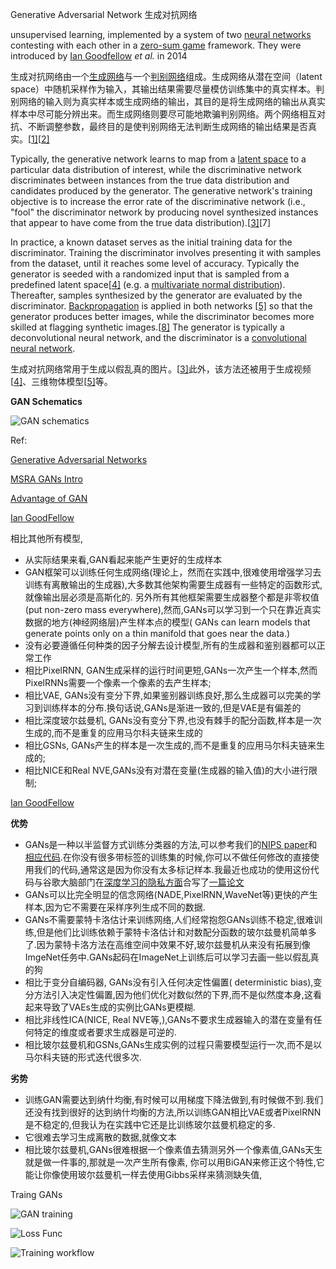

Generative Adversarial Network 生成对抗网络

unsupervised learning, implemented by a system of two [neural networks](https://en.wikipedia.org/wiki/Neural_network) contesting with each other in a [zero-sum game](https://en.wikipedia.org/wiki/Zero-sum_game) framework. They were introduced by [Ian Goodfellow](https://en.wikipedia.org/wiki/Ian_Goodfellow) *et al.* in 2014

生成对抗网络由一个[生成网络](https://zh.wikipedia.org/wiki/%E7%94%9F%E6%88%90%E6%A8%A1%E5%9E%8B)与一个[判别网络](https://zh.wikipedia.org/wiki/%E5%88%A4%E5%88%AB%E6%A8%A1%E5%9E%8B)组成。生成网络从潜在空间（latent space）中随机采样作为输入，其输出结果需要尽量模仿训练集中的真实样本。判别网络的输入则为真实样本或生成网络的输出，其目的是将生成网络的输出从真实样本中尽可能分辨出来。而生成网络则要尽可能地欺骗判别网络。两个网络相互对抗、不断调整参数，最终目的是使判别网络无法判断生成网络的输出结果是否真实。[[1\]](https://zh.wikipedia.org/wiki/%E7%94%9F%E6%88%90%E5%AF%B9%E6%8A%97%E7%BD%91%E7%BB%9C#cite_note-MyUser_Arxiv.org_April_7_2016c-1)[[2\]](https://zh.wikipedia.org/wiki/%E7%94%9F%E6%88%90%E5%AF%B9%E6%8A%97%E7%BD%91%E7%BB%9C#cite_note-OpenAI_com-2)

Typically, the generative network learns to map from a [latent space](https://en.wikipedia.org/wiki/Latent_variable) to a particular data distribution of interest, while the discriminative network discriminates between instances from the true data distribution and candidates produced by the generator. The generative network's training objective is to increase the error rate of the discriminative network (i.e., "fool" the discriminator network by producing novel synthesized instances that appear to have come from the true data distribution).[[3\]](https://en.wikipedia.org/wiki/Generative_adversarial_network#cite_note-MyUser_Arxiv.org_April_7_2016c-3)[7]



In practice, a known dataset serves as the initial training data for the discriminator. Training the discriminator involves presenting it with samples from the dataset, until it reaches some level of accuracy. Typically the generator is seeded with a randomized input that is sampled from a predefined latent space[[4\]](https://en.wikipedia.org/wiki/Generative_adversarial_network#cite_note-DAGUI-4) (e.g. a [multivariate normal distribution](https://en.wikipedia.org/wiki/Multivariate_normal_distribution)). Thereafter, samples synthesized by the generator are evaluated by the discriminator. [Backpropagation](https://en.wikipedia.org/wiki/Backpropagation) is applied in both networks [[5\]](https://en.wikipedia.org/wiki/Generative_adversarial_network#cite_note-DABUI-5) so that the generator produces better images, while the discriminator becomes more skilled at flagging synthetic images.[[8\]](https://en.wikipedia.org/wiki/Generative_adversarial_network#cite_note-OpenAI_com-8) The generator is typically a deconvolutional neural network, and the discriminator is a [convolutional neural network](https://en.wikipedia.org/wiki/Convolutional_neural_network).



生成对抗网络常用于生成以假乱真的图片。[[3\]](https://zh.wikipedia.org/wiki/%E7%94%9F%E6%88%90%E5%AF%B9%E6%8A%97%E7%BD%91%E7%BB%9C#cite_note-ITT_GANs-3)此外，该方法还被用于生成视频[[4\]](https://zh.wikipedia.org/wiki/%E7%94%9F%E6%88%90%E5%AF%B9%E6%8A%97%E7%BD%91%E7%BB%9C#cite_note-4)、三维物体模型[[5\]](https://zh.wikipedia.org/wiki/%E7%94%9F%E6%88%90%E5%AF%B9%E6%8A%97%E7%BD%91%E7%BB%9C#cite_note-5)等。

**GAN Schematics**

![GAN schematics](https://pic3.zhimg.com/80/v2-61e1b1a6d1feb23a7d3c52966d11be08_hd.jpg)



Ref:

[Generative Adversarial Networks](https://arxiv.org/find/stat/1/au:+Bengio_Y/0/1/0/all/0/1)

[MSRA GANs Intro](https://www.msra.cn/zh-cn/news/features/gan-20170511)

[Advantage of GAN](https://zhuanlan.zhihu.com/p/25439613?refer=ml-simple)

[Ian GoodFellow](https://www.quora.com/What-is-the-advantage-of-generative-adversarial-networks-compared-with-other-generative-models)  

相比其他所有模型,

- 从实际结果来看,GAN看起来能产生更好的生成样本
- GAN框架可以训练任何生成网络(理论上，然而在实践中,很难使用增强学习去训练有离散输出的生成器),大多数其他架构需要生成器有一些特定的函数形式,就像输出层必须是高斯化的. 另外所有其他框架需要生成器整个都是非零权值(put non-zero mass everywhere),然而,GANs可以学习到一个只在靠近真实数据的地方(神经网络层)产生样本点的模型( GANs can learn models that generate points only on a thin manifold that goes near the data.)
- 没有必要遵循任何种类的因子分解去设计模型,所有的生成器和鉴别器都可以正常工作
- 相比PixelRNN, GAN生成采样的运行时间更短,GANs一次产生一个样本,然而PixelRNNs需要一个像素一个像素的去产生样本;
- 相比VAE, GANs没有变分下界,如果鉴别器训练良好,那么生成器可以完美的学习到训练样本的分布.换句话说,GANs是渐进一致的,但是VAE是有偏差的
- 相比深度玻尔兹曼机, GANs没有变分下界,也没有棘手的配分函数,样本是一次生成的,而不是重复的应用马尔科夫链来生成的
- 相比GSNs, GANs产生的样本是一次生成的,而不是重复的应用马尔科夫链来生成的;
- 相比NICE和Real NVE,GANs没有对潜在变量(生成器的输入值)的大小进行限制; 

[Ian GoodFellow ](https://www.quora.com/What-are-the-pros-and-cons-of-using-generative-adversarial-networks-a-type-of-neural-network-Could-they-be-applied-to-things-like-audio-waveform-via-RNN-Why-or-why-not)

**优势** 

- GANs是一种以半监督方式训练分类器的方法,可以参考我们的[NIPS paper](http://link.zhihu.com/?target=https%3A//arxiv.org/abs/1606.03498)和[相应代码](http://link.zhihu.com/?target=https%3A//github.com/openai/improved-gan).在你没有很多带标签的训练集的时候,你可以不做任何修改的直接使用我们的代码,通常这是因为你没有太多标记样本.我最近也成功的使用这份代码与谷歌大脑部门在[深度学习的隐私方面](http://link.zhihu.com/?target=https%3A//qz.com/814934/ai-can-learn-from-data-without-ever-having-access-to-it/)合写了[一篇论文](http://link.zhihu.com/?target=https%3A//arxiv.org/abs/1610.05755)
- GANs可以比完全明显的信念网络(NADE,PixelRNN,WaveNet等)更快的产生样本,因为它不需要在采样序列生成不同的数据.
- GANs不需要蒙特卡洛估计来训练网络,人们经常抱怨GANs训练不稳定,很难训练,但是他们比训练依赖于蒙特卡洛估计和对数配分函数的玻尔兹曼机简单多了.因为蒙特卡洛方法在高维空间中效果不好,玻尔兹曼机从来没有拓展到像ImgeNet任务中.GANs起码在ImageNet上训练后可以学习去画一些以假乱真的狗
- 相比于变分自编码器, GANs没有引入任何决定性偏置( deterministic bias),变分方法引入决定性偏置,因为他们优化对数似然的下界,而不是似然度本身,这看起来导致了VAEs生成的实例比GANs更模糊.
- 相比非线性ICA(NICE, Real NVE等,),GANs不要求生成器输入的潜在变量有任何特定的维度或者要求生成器是可逆的.
- 相比玻尔兹曼机和GSNs,GANs生成实例的过程只需要模型运行一次,而不是以马尔科夫链的形式迭代很多次.

**劣势**

- 训练GAN需要达到纳什均衡,有时候可以用梯度下降法做到,有时候做不到.我们还没有找到很好的达到纳什均衡的方法,所以训练GAN相比VAE或者PixelRNN是不稳定的,但我认为在实践中它还是比训练玻尔兹曼机稳定的多.
- 它很难去学习生成离散的数据,就像文本
- 相比玻尔兹曼机,GANs很难根据一个像素值去猜测另外一个像素值,GANs天生就是做一件事的,那就是一次产生所有像素, 你可以用BiGAN来修正这个特性,它能让你像使用玻尔兹曼机一样去使用Gibbs采样来猜测缺失值, 




Traing GANs

![GAN training](https://pic1.zhimg.com/v2-be02d5700596557829588c420796cfbf_r.jpg)



![Loss Func](https://www.msra.cn/wp-content/uploads/news/blogs/2017/05/images/gan-20170511-4.jpg)

![Training workflow](https://www.msra.cn/wp-content/uploads/news/blogs/2017/05/images/gan-20170511-5.jpg)




















